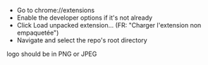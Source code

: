 - Go to chrome://extensions
- Enable the developer options if it's not already
- Click Load unpacked extension... (FR: "Charger l'extension non empaquetée")
- Navigate and select the repo's root directory


logo should be in PNG or JPEG